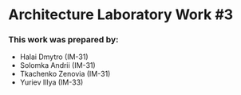 # Architecture Laboratory Work #3

### This work was prepared by:
- Halai Dmytro (IM-31)
- Solomka Andrii (IM-31)
- Tkachenko Zenovia (IM-31)
- Yuriev Illya (IM-33)
